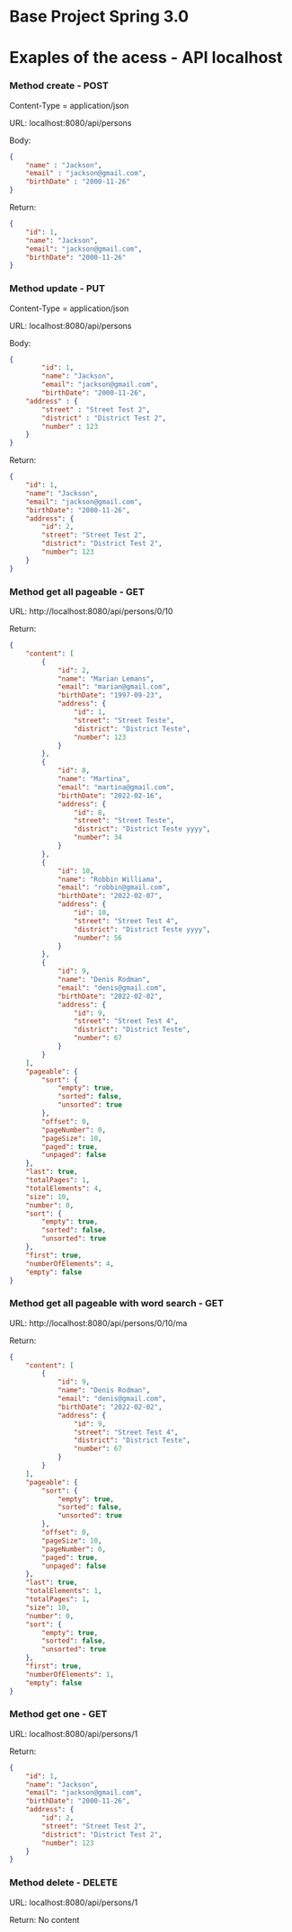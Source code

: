 # Base Project Spring 3.0

# Exaples of the acess - API localhost

### Method create - POST

<p>Content-Type = application/json</p>
<p>URL: localhost:8080/api/persons</p>

Body: 

```JSON
{
    "name" : "Jackson",
    "email" : "jackson@gmail.com",
    "birthDate" : "2000-11-26"
}
```

Return:

```JSON
{
    "id": 1,
    "name": "Jackson",
    "email": "jackson@gmail.com",
    "birthDate": "2000-11-26"
}
```

### Method update - PUT

<p>Content-Type = application/json</p>
<p>URL: localhost:8080/api/persons</p>

Body: 

```JSON
{
        "id": 1,
        "name": "Jackson",
        "email": "jackson@gmail.com",
        "birthDate": "2000-11-26",
    "address" : {
        "street" : "Street Test 2",
        "district" : "District Test 2",
        "number" : 123
    }
}
```

Return:

```JSON
{
    "id": 1,
    "name": "Jackson",
    "email": "jackson@gmail.com",
    "birthDate": "2000-11-26",
    "address": {
        "id": 2,
        "street": "Street Test 2",
        "district": "District Test 2",
        "number": 123
    }
}
```

### Method get all pageable - GET

<p>URL: http://localhost:8080/api/persons/0/10</p>

Return:

```JSON
{
    "content": [
        {
            "id": 2,
            "name": "Marian Lemans",
            "email": "marian@gmail.com",
            "birthDate": "1997-09-23",
            "address": {
                "id": 1,
                "street": "Street Teste",
                "district": "District Teste",
                "number": 123
            }
        },
        {
            "id": 8,
            "name": "Martina",
            "email": "martina@gmail.com",
            "birthDate": "2022-02-16",
            "address": {
                "id": 8,
                "street": "Street Teste",
                "district": "District Teste yyyy",
                "number": 34
            }
        },
        {
            "id": 10,
            "name": "Robbin Williama",
            "email": "robbin@gmail.com",
            "birthDate": "2022-02-07",
            "address": {
                "id": 10,
                "street": "Street Test 4",
                "district": "District Teste yyyy",
                "number": 56
            }
        },
        {
            "id": 9,
            "name": "Denis Rodman",
            "email": "denis@gmail.com",
            "birthDate": "2022-02-02",
            "address": {
                "id": 9,
                "street": "Street Test 4",
                "district": "District Teste",
                "number": 67
            }
        }
    ],
    "pageable": {
        "sort": {
            "empty": true,
            "sorted": false,
            "unsorted": true
        },
        "offset": 0,
        "pageNumber": 0,
        "pageSize": 10,
        "paged": true,
        "unpaged": false
    },
    "last": true,
    "totalPages": 1,
    "totalElements": 4,
    "size": 10,
    "number": 0,
    "sort": {
        "empty": true,
        "sorted": false,
        "unsorted": true
    },
    "first": true,
    "numberOfElements": 4,
    "empty": false
}
```

### Method get all pageable with word search - GET

<p>URL: http://localhost:8080/api/persons/0/10/ma</p>

Return:

```JSON
{
    "content": [
        {
            "id": 9,
            "name": "Denis Rodman",
            "email": "denis@gmail.com",
            "birthDate": "2022-02-02",
            "address": {
                "id": 9,
                "street": "Street Test 4",
                "district": "District Teste",
                "number": 67
            }
        }
    ],
    "pageable": {
        "sort": {
            "empty": true,
            "sorted": false,
            "unsorted": true
        },
        "offset": 0,
        "pageSize": 10,
        "pageNumber": 0,
        "paged": true,
        "unpaged": false
    },
    "last": true,
    "totalElements": 1,
    "totalPages": 1,
    "size": 10,
    "number": 0,
    "sort": {
        "empty": true,
        "sorted": false,
        "unsorted": true
    },
    "first": true,
    "numberOfElements": 1,
    "empty": false
}
```

### Method get one - GET

<p>URL: localhost:8080/api/persons/1</p>

Return:

```JSON
{
    "id": 1,
    "name": "Jackson",
    "email": "jackson@gmail.com",
    "birthDate": "2000-11-26",
    "address": {
        "id": 2,
        "street": "Street Test 2",
        "district": "District Test 2",
        "number": 123
    }
}
```

### Method delete - DELETE

<p>URL: localhost:8080/api/persons/1</p>

Return: No content

